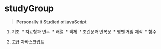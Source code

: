 # studyGroup
>__Personally it Studied of javaScript__

1. 기초
&nbsp;* 자료형과 변수
&nbsp;\* 배열
&nbsp;\* 객체
&nbsp;\* 조건문과 반복문
&nbsp;\* 행맨 게임 제작
&nbsp;\* 함수

2. 고급 자바스크립트